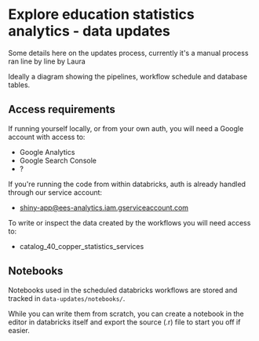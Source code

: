 # Explore education statistics analytics - data updates

Some details here on the updates process, currently it's a manual process ran line by line by Laura

Ideally a diagram showing the pipelines, workflow schedule and database tables.

## Access requirements

If running yourself locally, or from your own auth, you will need a Google account with access to:
- Google Analytics
- Google Search Console
- ?

If you're running the code from within databricks, auth is already handled through our service account:
- shiny-app@ees-analytics.iam.gserviceaccount.com

To write or inspect the data created by the workflows you will need access to:
- catalog_40_copper_statistics_services

## Notebooks

Notebooks used in the scheduled databricks workflows are stored and tracked in `data-updates/notebooks/`. 

While you can write them from scratch, you can create a notebook in the editor in databricks itself and export the source (.r) file to start you off if easier.